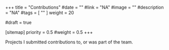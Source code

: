 +++
title = "Contributions"
#date = ""
#link = "NA"
#image = ""
#description = "NA"
#tags = [ "" ]
weight = 20

#draft = true

[sitemap]
  priority = 0.5
  #weight = 0.5
+++

Projects I submitted contributions to, or was part of the team.
